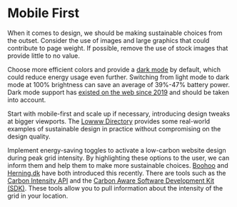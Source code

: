 # Mobile First

When it comes to design, we should be making sustainable choices from the outset. Consider the use of images and large graphics that could contribute to page weight. If possible, remove the use of stock images that provide little to no value.

Choose more efficient colors and provide a [dark mode](https://www.purdue.edu/newsroom/releases/2021/Q3/dark-mode-may-not-save-your-phones-battery-life-as-much-as-you-think,-but-there-are-a-few-silver-linings.html) by default, which could reduce energy usage even further. Switching from light mode to dark mode at 100% brightness can save an average of 39%-47% battery power. Dark mode support has [existed on the web since 2019](https://caniuse.com/prefers-color-scheme) and should be taken into account.

Start with mobile-first and scale up if necessary, introducing design tweaks at bigger viewports. The [Lowww Directory](https://www.lowww.directory/) provides some real-world examples of sustainable design in practice without compromising on the design quality.

Implement energy-saving toggles to activate a low-carbon website design during peak grid intensity. By highlighting these options to the user, we can inform them and help them to make more sustainable choices. [Boohoo](https://boohoo.co.uk) and [Herning.dk](https://herning.dk) have both introduced this recently. There are tools such as the [Carbon Intensity API](https://www.carbonintensity.org.uk) and the [Carbon Aware Software Development Kit (SDK)](https://github.com/Green-Software-Foundation/carbon-aware-sdk). These tools allow you to pull information about the intensity of the grid in your location.
